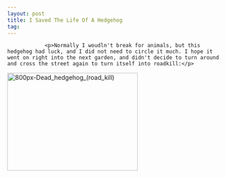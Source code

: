 ```yaml
---
layout: post
title: I Saved The Life Of A Hedgehog
tag: 
---
```



                <p>Normally I woudln't break for animals, but this hedgehog had luck, and I did not need to circle it much. I hope it went on right into the next garden, and didn't decide to turn around and cross the street again to turn itself into roadkill:</p>
<p><a href="/uploads/2009/06/800px-Dead_hedgehog_road_kill.jpg"><img class="aligncenter size-medium wp-image-4621" title="800px-Dead_hedgehog_(road_kill)" src="/uploads/2009/06/800px-Dead_hedgehog_road_kill-300x225.jpg" alt="800px-Dead_hedgehog_(road_kill)" width="300" height="225" /></a></p>
            
